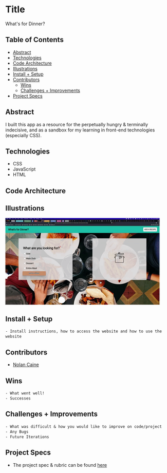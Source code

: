 # Title
What's for Dinner?

## Table of Contents
  - [Abstract](#abstract)
  - [Technologies](#technologies)
  - [Code Architecture](#code-architecture)
  - [Illustrations](#illustrations)
  - [Install + Setup](#set-up)
  - [Contributors](#contributors)
	- [Wins](#wins)
	- [Challenges + Improvements](#challenges-+-Improvements)
  - [Project Specs](#project-specs)

## Abstract
I built this app as a resource for the perpetually hungry & terminally indecisive, and as a sandbox for my learning in front-end technologies (especially CSS).

## Technologies
  - CSS
  - JavaScript
  - HTML

## Code Architecture

## Illustrations
![](giphy.gif)

## Install + Setup
	- Install instructions, how to access the website and how to use the website

## Contributors
  - [Nolan Caine](https://github.com/n0land0)

## Wins
	- What went well!
	- Successes

## Challenges + Improvements
	- What was difficult & how you would like to improve on code/project
	- Any Bugs
	- Future Iterations

## Project Specs
  - The project spec & rubric can be found [here](https://frontend.turing.edu/projects/module-1/dinner.html)
